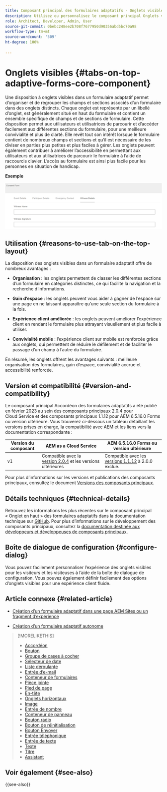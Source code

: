 ```yaml
---
title: Composant principal des formulaires adaptatifs - Onglets visibles
description: Utilisez ou personnalisez le composant principal Onglets visibles des formulaires adaptatifs.
role: Architect, Developer, Admin, User
source-git-commit: 0bebc248ee2b708f7677950d90356abd5bc70a98
workflow-type: tm+mt
source-wordcount: '509'
ht-degree: 100%

---
```



# Onglets visibles {#tabs-on-top-adaptive-forms-core-component}

Une disposition à onglets visibles dans un formulaire adaptatif permet d’organiser et de regrouper les champs et sections associés d’un formulaire dans des onglets distincts. Chaque onglet est représenté par un libellé d’onglet, est généralement situé en haut du formulaire et contient un ensemble spécifique de champs et de sections de formulaire. Cette disposition permet aux utilisateurs et utilisatrices de parcourir et d’accéder facilement aux différentes sections du formulaire, pour une meilleure convivialité et plus de clarté. Elle revêt tout son intérêt lorsque le formulaire contient de nombreux champs et sections et qu’il est nécessaire de les diviser en parties plus petites et plus faciles à gérer. Les onglets peuvent également contribuer à améliorer l’accessibilité en permettant aux utilisateurs et aux utilisatrices de parcourir le formulaire à l’aide de raccourcis clavier. L’accès au formulaire est ainsi plus facile pour les personnes en situation de handicap.

**Exemple**

![](/help/adaptive-forms/assets/tabs.png)

## Utilisation {#reasons-to-use-tab-on-the-top-layout}

La disposition des onglets visibles dans un formulaire adaptatif offre de nombreux avantages :

* **Organisation** : les onglets permettent de classer les différentes sections d’un formulaire en catégories distinctes, ce qui facilite la navigation et la recherche d’informations.

* **Gain d’espace** : les onglets peuvent vous aider à gagner de l’espace sur une page en ne laissant apparaître qu’une seule section du formulaire à la fois.

* **Expérience client améliorée** : les onglets peuvent améliorer l’expérience client en rendant le formulaire plus attrayant visuellement et plus facile à utiliser.

* **Convivialité mobile** : l’expérience client sur mobile est renforcée grâce aux onglets, qui permettent de réduire le défilement et de faciliter le passage d’un champ à l’autre du formulaire.

En résumé, les onglets offrent les avantages suivants : meilleure organisation des formulaires, gain d’espace, convivialité accrue et accessibilité renforcée.

## Version et compatibilité {#version-and-compatibility}

Le composant principal Accordéon des formulaires adaptatifs a été publié en février 2023 au sein des composants principaux 2.0.4 pour Cloud Service et des composants principaux 1.1.12 pour AEM 6.5.16.0 Forms ou version ultérieure. Vous trouverez ci-dessous un tableau détaillant les versions prises en charge, la compatibilité avec AEM et les liens vers la documentation correspondante :

| Version du composant | AEM as a Cloud Service | AEM 6.5.16.0 Forms ou version ultérieure |
|---|---|---|
| v1 | Compatible avec la <br>[version 2.0.4](/help/adaptive-forms/version.md) et les versions ultérieures | Compatible avec les<br>[versions 1.1.12](/help/adaptive-forms/version.md) à 2.0.0 exclue. |

Pour plus d’informations sur les versions et publications des composants principaux, consultez le document [Versions des composants principaux](/help/adaptive-forms/version.md).

<!-- ## Sample Component Output {#sample-component-output}

To experience the Accordion Component as well as see examples of its configuration options as well as HTML and JSON output, visit the [Component Library](https://adobe.com/go/aem_cmp_library_accordion). -->

## Détails techniques {#technical-details}

Retrouvez les informations les plus récentes sur le composant principal « Onglet en haut » des formulaires adaptatifs dans la documentation technique sur [GitHub](https://github.com/adobe/aem-core-forms-components/tree/master/ui.af.apps/src/main/content/jcr_root/apps/core/fd/components/form/tabsontop/v1/tabsontop). Pour plus d’informations sur le développement des composants principaux, consultez la [documentation destinée aux développeurs et développeuses de composants principaux](/help/developing/overview.md).

## Boîte de dialogue de configuration {#configure-dialog}

Vous pouvez facilement personnaliser l’expérience des onglets visibles pour les visiteurs et les visiteuses à l’aide de la boîte de dialogue de configuration. Vous pouvez également définir facilement des options d’onglets visibles pour une expérience client fluide.

## Article connexe {#related-article}

* [Création d’un formulaire adaptatif dans une page AEM Sites ou un fragment d’expérience](https://experienceleague.adobe.com/docs/experience-manager-cloud-service/content/forms/adaptive-forms-authoring/create-or-add-an-adaptive-form-to-aem-sites-page.html?lang=fr)

* [Création d’un formulaire adaptatif autonome](https://experienceleague.adobe.com/docs/experience-manager-cloud-service/content/forms/adaptive-forms-authoring/authoring-adaptive-forms-core-components/create-an-adaptive-form-on-forms-cs/creating-adaptive-form-core-components.html?lang=fr)

>[!MORELIKETHIS]
>
>* [Accordéon](/help/adaptive-forms/components/accordion.md)
>* [Bouton](/help/adaptive-forms/components/button.md)
>* [Groupe de cases à cocher](/help/adaptive-forms/components/checkbox-group.md)
>* [Sélecteur de date](/help/adaptive-forms/components/date-picker.md)
>* [Liste déroulante](/help/adaptive-forms/components/drop-down.md)
>* [Entrée d’e-mail](/help/adaptive-forms/components/email-input.md)
>* [Conteneur de formulaires](/help/adaptive-forms/components/form-container.md)
>* [Pièce jointe](/help/adaptive-forms/components/file-attachment.md)
>* [Pied de page](/help/adaptive-forms/components/footer.md)
>* [En-tête](/help/adaptive-forms/components/header.md)
>* [Onglets horizontaux](/help/adaptive-forms/components/horizontal-tabs.md)
>* [Image](/help/adaptive-forms/components/image.md)
>* [Entrée de nombre](/help/adaptive-forms/components/number-input.md)
>* [Conteneur de panneau](/help/adaptive-forms/components/panel-container.md)
>* [Bouton radio](/help/adaptive-forms/components/radio-button.md)
>* [Bouton de réinitialisation](/help/adaptive-forms/components/reset-button.md)
>* [Bouton Envoyer](/help/adaptive-forms/components/submit-button.md)
>* [Entrée téléphonique](/help/adaptive-forms/components/telephone-input.md)
>* [Entrée de texte](/help/adaptive-forms/components/text-input.md)
>* [Texte](/help/adaptive-forms/components/text.md)
>* [Titre](/help/adaptive-forms/components/title.md)
>* [Assistant](/help/adaptive-forms/components/wizard.md)

## Voir également {#see-also}

{{see-also}}